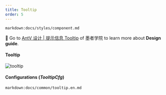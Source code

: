 ```yaml
---
title: Tooltip
order: 5
---
```


`markdown:docs/styles/component.md`

<div class="component-api_tooltip">

🎨  Go to [AntV 设计 | 提示信息 Tooltip](https://www.yuque.com/mo-college/vis-design/vrxog6) of 墨者学院 to learn more about **Design guide**.

#### Tooltip

<img src="https://gw.alipayobjects.com/zos/antfincdn/qAwyqRLJXT/Tooltip%252520jieshao.png" class="component-img"  alt="tooltip" />

#### Configurations (_TooltipCfg_)

`markdown:docs/common/tooltip.en.md`

</div>